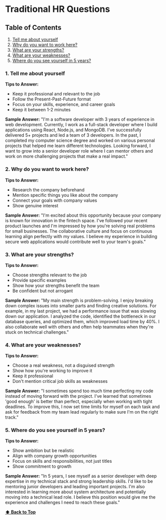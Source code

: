 # **Traditional HR Questions**

## Table of Contents
1. [Tell me about yourself](#1.-tell-me-about-yourself)
2. [Why do you want to work here?](#2.-why-do-you-want-to-work-here?)
3. [What are your strengths?](#3.-what-are-your-strengths?)
4. [What are your weaknesses?](#4.-what-are-your-weaknesses?)
5. [Where do you see yourself in 5 years?](#5.-where-do-you-see-yourself-in-5-years?)

### 1. Tell me about yourself

**Tips to Answer:**
- Keep it professional and relevant to the job
- Follow the Present-Past-Future format
- Focus on your skills, experience, and career goals
- Keep it between 1-2 minutes

**Sample Answer:**
"I'm a software developer with 3 years of experience in web development. Currently, I work as a full-stack developer where I build applications using React, Node.js, and MongoDB. I've successfully delivered 5+ projects and led a team of 3 developers. In the past, I completed my computer science degree and worked on various personal projects that helped me learn different technologies. Looking forward, I want to grow into a senior developer role where I can mentor others and work on more challenging projects that make a real impact."

### 2. Why do you want to work here?

**Tips to Answer:**
- Research the company beforehand
- Mention specific things you like about the company
- Connect your goals with company values
- Show genuine interest

**Sample Answer:**
"I'm excited about this opportunity because your company is known for innovation in the fintech space. I've followed your recent product launches and I'm impressed by how you're solving real problems for small businesses. The collaborative culture and focus on continuous learning align perfectly with my values. I believe my experience in building secure web applications would contribute well to your team's goals."

### 3. What are your strengths?

**Tips to Answer:**
- Choose strengths relevant to the job
- Provide specific examples
- Show how your strengths benefit the team
- Be confident but not arrogant

**Sample Answer:**
"My main strength is problem-solving. I enjoy breaking down complex issues into smaller parts and finding creative solutions. For example, in my last project, we had a performance issue that was slowing down our application. I analyzed the code, identified the bottleneck in our database queries, and optimized them, which improved load time by 40%. I also collaborate well with others and often help teammates when they're stuck on technical challenges."

### 4. What are your weaknesses?

**Tips to Answer:**
- Choose a real weakness, not a disguised strength
- Show how you're working to improve it
- Keep it professional
- Don't mention critical job skills as weaknesses

**Sample Answer:**
"I sometimes spend too much time perfecting my code instead of moving forward with the project. I've learned that sometimes 'good enough' is better than perfect, especially when working with tight deadlines. To improve this, I now set time limits for myself on each task and ask for feedback from my team lead regularly to make sure I'm on the right track."

### 5. Where do you see yourself in 5 years?

**Tips to Answer:**
- Show ambition but be realistic
- Align with company growth opportunities
- Focus on skills and responsibilities, not just titles
- Show commitment to growth

**Sample Answer:**
"In 5 years, I see myself as a senior developer with deep expertise in my technical stack and strong leadership skills. I'd like to be mentoring junior developers and leading important projects. I'm also interested in learning more about system architecture and potentially moving into a technical lead role. I believe this position would give me the experience and challenges I need to reach these goals."


**[⬆ Back to Top](#table-of-contents)**